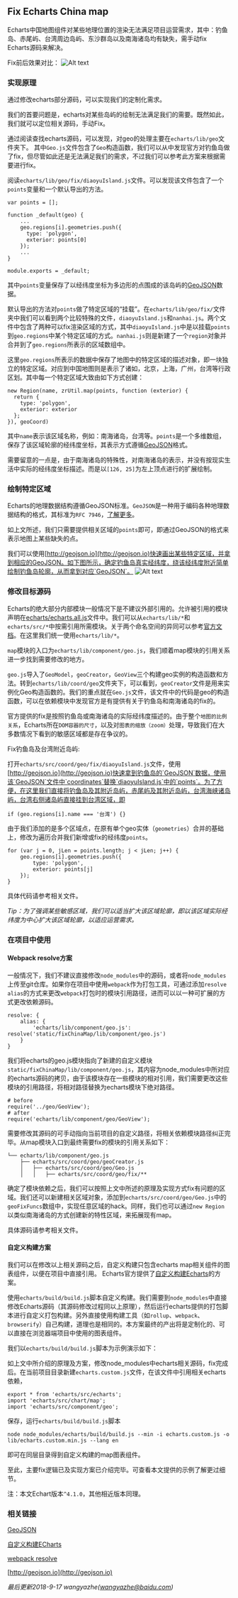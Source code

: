 ## Fix Echarts China map

Echarts中国地图组件对某些地理位置的渲染无法满足项目运营需求，其中：钓鱼岛、赤尾屿、台湾周边岛屿、东沙群岛以及南海诸岛均有缺失，需手动fix Echarts源码来解决。

Fix前后效果对比：
![Alt text](./__screenshot/fix_china_map_compare.png)

### 实现原理

通过修改echarts部分源码，可以实现我们的定制化需求。

我们的首要问题是，echarts对某些岛屿的绘制无法满足我们的需要。既然如此，我们就可以定位相关源码，手动Fix。

通过阅读查找echarts源码，可以发现，对geo的处理主要在`echarts/lib/geo`文件夹下。
其中`Geo.js`文件包含了`Geo`构造函数，我们可以从中发现官方对钓鱼岛做了fix，但尽管如此还是无法满足我们的需求，不过我们可以参考此方案来根据需要进行fix。

阅读`echarts/lib/geo/fix/diaoyuIsland.js`文件。可以发现该文件包含了一个`points`变量和一个默认导出的方法。
```
var points = [];

function _default(geo) {
	...
	geo.regions[i].geometries.push({
      type: 'polygon',
      exterior: points[0]
    });
    ...
}

module.exports = _default;
```

其中`points`变量保存了以经纬度坐标为多边形的点围成的该岛屿的[GeoJSON](https://en.wikipedia.org/wiki/GeoJSON)数据。

默认导出的方法对`points`做了特定区域的“挂载”。在`echarts/lib/geo/fix/`文件夹中我们可以看到两个比较特殊的文件，`diaoyuIsland.js`和`nanhai.js`。两个文件中包含了两种可以fix渲染区域的方式，其中`diaoyuIsland.js`中是以挂载`points`到`geo.regions`中某个特定区域的方式。`nanhai.js`则是新建了一个`region`对象并合并到了`geo.regions`所表示的区域数组中。

这里`geo.regions`所表示的数据中保存了地图中的特定区域的描述对象，即一块独立的特定区域。对应到中国地图则是表示了诸如，北京，上海，广州，台湾等行政区划。其中每一个特定区域大致由如下方式创建：
```
new Region(name, zrUtil.map(points, function (exterior) {
  return {
    type: 'polygon',
    exterior: exterior
  };
}), geoCoord)
```
其中`name`表示该区域名称，例如：南海诸岛，台湾等。`points`是一个多维数组，保存了该区域轮廓的经纬度坐标，其表示方式遵循[GeoJSON](https://en.wikipedia.org/wiki/GeoJSON)格式。

需要留意的一点是，由于南海诸岛的特殊性，对南海诸岛的表示，并没有按现实生活中实际的经纬度坐标描述。而是以`[126, 25]`为左上顶点进行的扩展绘制。

### 绘制特定区域

Echarts的地理数据结构遵循GeoJSON标准。`GeoJSON`是一种用于编码各种地理数据结构的格式，其标准为`RFC 7946`，[了解更多](http://geojson.org/)。

如上文所述，我们只需要提供相关区域的`points`即可，即通过GeoJSON的格式来表示地图上某些缺失的点。

我们可以使用[http://geojson.io](http://geojson.io)快速画出某些特定区域，并拿到相应的GeoJSON。如下图所示，确定钓鱼岛真实经纬度，绕该经纬度附近简单绘制钓鱼岛轮廓，从而拿到对应`GeoJSON`。
![Alt text](./__screenshot/geojson_draw_demo.png)

### 修改目标源码

Echarts的绝大部分内部模块一般情况下是不建议外部引用的。允许被引用的模块声明在[echarts/echarts.all.js](https://github.com/apache/incubator-echarts/blob/master/echarts.all.js)文件中。我们可以从`echarts/lib/*`和`echarts/src/*`中按需引用所需模块。关于两个命名空间的异同可以参考[官方文档](http://echarts.baidu.com/tutorial.html#%E8%87%AA%E5%AE%9A%E4%B9%89%E6%9E%84%E5%BB%BA%20ECharts)。在这里我们统一使用`echarts/lib/*`。

`map`模块的入口为`echarts/lib/component/geo.js`，我们顺着map模块的引用关系进一步找到需要修改的地方。

`geo.js`导入了`GeoModel`，`geoCreator`，`GeoView`三个构建geo实例的构造函数和方法。转到`echarts/lib/coord/geo`文件夹下，可以看到，`geoCreator`文件是用来实例化Geo构造函数的。我们的重点就在`Geo.js`文件，该文件中的代码是geo的构造函数，可以在依赖模块中发现官方是有提供有关于钓鱼岛和南海诸岛的fix的。

官方提供的fix是按照钓鱼岛或南海诸岛的实际经纬度描述的。由于整个`地图的比例关系`，Echarts所在`DOM容器的尺寸`，以及对`图表的缩放（zoom）`处理，导致我们在大多数情况下看到的敏感区域都是存在争议的。

Fix钓鱼岛及台湾附近岛屿:

打开`echarts/src/coord/geo/fix/diaoyuIsland.js`文件，使用[http://geojson.io](http://geojson.io)快速拿到钓鱼岛的`GeoJSON`数据，使用该`GeoJSON`文件中`coordinates`替换`diaoyuIsland.js`中的`points`。为了方便，在这里我们直接将钓鱼岛及其附近岛屿，赤尾屿及其附近岛屿，台湾海峡诸岛屿，台湾右侧诸岛屿直接挂到台湾区域，即
```
if (geo.regions[i].name === '台湾') {}
```
由于我们添加的是多个区域点，在原有单个geo实体（`geometries`）合并的基础上，修改为遍历合并我们新增或fix的经纬度`points`。
```
for (var j = 0, jLen = points.length; j < jLen; j++) {
    geo.regions[i].geometries.push({
        type: 'polygon',
        exterior: points[j]
    });
}
```

具体代码请参考相关文件。

*Tip：为了强调某些敏感区域，我们可以适当扩大该区域轮廓，即以该区域实际经纬度为中心扩大该区域轮廓，以适应运营需求。*

### 在项目中使用

#### Webpack resolve方案

一般情况下，我们不建议直接修改`node_modules`中的源码，或者将`node_modules`上传至git仓库。如果你在项目中使用`webpack`作为打包工具，可通过添加`resolve alias`的方式来更改`webpack`打包时的模块引用路径，进而可以以一种可扩展的方式更改依赖源码。
```
resolve: {
    alias: {
        'echarts/lib/component/geo.js': resolve('static/fixChinaMap/lib/component/geo.js')
    }
}
```

我们将echarts的geo.js模块指向了新建的自定义模块`static/fixChinaMap/lib/component/geo.js`，其内容为node_modules中所对应的echarts源码的拷贝，由于该模块存在一些模块的相对引用，我们需要更改这些模块的引用路径，将相对路径替换为echarts模块下绝对路径。
```
# before
require('../geo/GeoView');
# after
require('echarts/lib/component/geo/GeoView');
```
需要修改其源码的可手动指向当前项目的自定义路径，将相关依赖模块路径纠正完毕。从map模块入口到最终需要fix的模块的引用关系如下：

```
└── echarts/lib/component/geo.js
    ├── echarts/src/coord/geo/geoCreator.js
    │   ├── echarts/src/coord/geo/Geo.js
    │   │   ├── echarts/src/coord/geo/fix/**
```
确定了模块依赖之后，我们可以按照上文中所述的原理及实现方式fix有问题的区域。我们还可以新建相关区域对象，添加到`echarts/src/coord/geo/Geo.js`中的`geoFixFuncs`数组中，实现任意区域的hack。同样，我们也可以通过`new Region`以类似南海诸岛的方式创建新的特性区域，来拓展现有map。

具体源码请参考相关文件。

#### 自定义构建方案

我们可以在修改以上相关源码之后，自定义构建只包含echarts map相关组件的图表组件，以便在项目中直接引用。 Echarts官方提供了[自定义构建Echarts](http://echarts.baidu.com/tutorial.html#%E8%87%AA%E5%AE%9A%E4%B9%89%E6%9E%84%E5%BB%BA%20ECharts)的方案。

使用`echarts/build/build.js`脚本自定义构建。我们需要到`node_modules`中直接修改Echarts源码（其源码修改过程同以上原理），然后运行echarts提供的打包脚本进行自定义打包构建。另外直接使用构建工具（如`rollup`、`webpack`、`browserify`）自己构建，道理也是相同的。本方案最终的产出将是定制化的、可以直接在浏览器端项目中使用的图表组件。

我们以`echarts/build/build.js`脚本为示例演示如下：

如上文中所介绍的原理及方案，修改node_modules中echarts相关源码，fix完成后。在当前项目目录新建`echarts.custom.js`文件，在该文件中引用相关echarts依赖，
```
export * from 'echarts/src/echarts';
import 'echarts/src/chart/map';
import 'echarts/src/component/geo';
```
保存，运行`echarts/build/build.js`脚本
```
node node_modules/echarts/build/build.js --min -i echarts.custom.js -o lib/echarts.custom.min.js --lang en
```
即可在同层目录得到自定义构建的map图表组件。

至此，主要fix逻辑已及实现方案已介绍完毕。可查看本文提供的示例了解更过细节。

注：本文Echart版本`^4.1.0`，其他相近版本同理。

### 相关链接

[GeoJSON](http://geojson.org/)

[自定义构建ECharts](http://echarts.baidu.com/tutorial.html#%E8%87%AA%E5%AE%9A%E4%B9%89%E6%9E%84%E5%BB%BA%20ECharts)

[webpack resolve](https://webpack.js.org/configuration/resolve/)

[http://geojson.io](http://geojson.io)

*最后更新2018-9-17 wangyazhe(wangyazhe@baidu.com)*